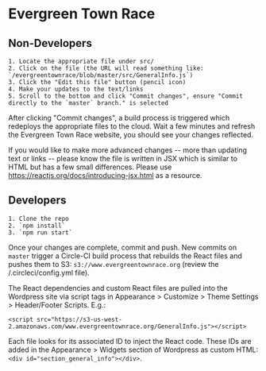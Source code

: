 # Evergreen Town Race

## Non-Developers

    1. Locate the appropriate file under src/
    2. Click on the file (the URL will read something like: `/evergreentownrace/blob/master/src/GeneralInfo.js`)
    3. Click the "Edit this file" button (pencil icon)
    4. Make your updates to the text/links
    5. Scroll to the bottom and click "Commit changes", ensure "Commit directly to the `master` branch." is selected

After clicking "Commit changes", a build process is triggered which redeploys the appropriate files to the cloud. Wait a few minutes and refresh the Evergreen Town Race website, you should see your changes reflected. 

If you would like to make more advanced changes -- more than updating text or links -- please know the file is written in JSX which is similar to HTML but has a few small differences. Please use https://reactjs.org/docs/introducing-jsx.html as a resource.


## Developers

    1. Clone the repo
    2. `npm install`
    3. `npm run start`

Once your changes are complete, commit and push. New commits on `master` trigger a Circle-CI build process that rebuilds the React files and pushes them to S3: `s3://www.evergreentownrace.org` (review the /.circleci/config.yml file).

The React dependencies and custom React files are pulled into the Wordpress site via script tags in Appearance > Customize > Theme Settings > Header/Footer Scripts. E.g.:
```
<script src="https://s3-us-west-2.amazonaws.com/www.evergreentownrace.org/GeneralInfo.js"></script>
```
Each file looks for its associated ID to inject the React code. These IDs are added in the Appearance > Widgets section of Wordpress as custom HTML: `<div id="section_general_info"></div>`.
